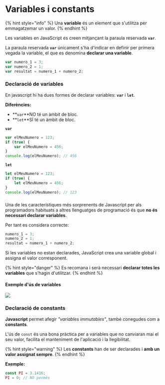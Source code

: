 # Variables i constants

{% hint style="info" %}
Una **variable** és un element que s'utilitza per emmagatzemar un valor. 
{% endhint %}

Les variables en JavaScript es creen mitjançant la paraula reservada **`var`**.

La paraula reservada **`var`** únicament s'ha d'indicar en definir per primera vegada la variable, el que es denomina **declarar una variable**.

```javascript
var numero_1 = 3;
var numero_2 = 1;
var resultat = numero_1 + numero_2;
```

### Declaració de variables

En javascript hi ha dues formes de declarar variables: **`var`** i **`let`**.

**Diferències:**

* **`var`**NO té un àmbit de bloc.
* **`let`**SÍ té un àmbit de bloc.

**`var`**

```javascript
var elMeuNumero = 123;
if (true) {
    var elMeuNumero = 456;
}
console.log(elMeuNumero); // 456
```

**`let`**

```javascript
let elMeuNumero = 123;
if (true) {
    let elMeuNumero = 456;
}
console.log(elMeuNumero); // 123
```

### 

Una de les característiques més sorprenents de Javascript per als programadors habituats a altres llenguatges de programació és que **no és necessari declarar variables**. 

Per tant es considera correcte:

```javascript
numero_1 = 3;
numero_2 = 1;
resultat = numero_1 + numero_2;
```

Si les variables no estan declarades, JavaScript crea una variable global i assigna el valor corresponent.

{% hint style="danger" %}
Es recomana i serà necessari **declarar totes les variables** que s'hagin d'utilitzar.
{% endhint %}

#### Exemple d'ús de variables

![](https://lh4.googleusercontent.com/YNgVRrd-Hsg91VoyPXj-0meHOVx1lGmn6lGhkkSVPsXTTzPfC6QFMm5Cl47LNn5d6WBC1KMAZk8fe-TGNIAW98qlEasUlrFD5sonGkpnfx1F_qmOdYFEa4kFhguLiOK77dI9GcJoZQ)

### Declaració de constants

**Javascript** permet afegir _"variables immutables"_, també conegudes com a **constants**.

L'ús de `const` és una bona pràctica per a variables que no canviaran mai el seu valor, facilita el manteniment de l'aplicació i la llegibilitat.

{% hint style="warning" %}
Les **constants** han de ser declarades i **amb un valor assignat sempre**.
{% endhint %}

**Exemple:**

```javascript
const PI = 3.1416;
PI = 0; // NO permès
```



